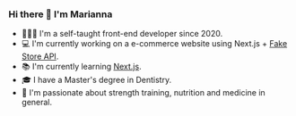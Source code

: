 ### Hi there 👋 I'm Marianna



- 🙍🏻‍♀️ I'm a self-taught front-end developer since 2020.
- 💻 I'm currently working on a e-commerce website using Next.js + [Fake Store API](https://fakestoreapi.com/).
- 📚 I'm currently learning [Next.js](https://nextjs.org/).
- 🎓 I have a Master's degree in Dentistry.
- 🌱 I'm passionate about strength training, nutrition and medicine in general.




